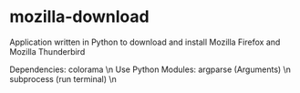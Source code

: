 # mozilla-download
Application written in Python to download and install Mozilla Firefox and Mozilla Thunderbird

Dependencies: colorama \n
Use Python Modules:
argparse (Arguments) \n
subprocess (run terminal) \n
